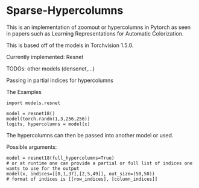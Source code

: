 # Sparse-Hypercolumns

This is an implementation of zoomout or hypercolumns in Pytorch as seen in papers such as Learning Representations for Automatic Colorization.

This is based off of the models in Torchvision 1.5.0.  

Currently implemented: 
Resnet

TODOs:
other models (densenet,...)

Passing in partial indices for hypercolumns

The Examples


    import models.resnet
    
    model = resnet18()
    model(torch.randn(1,3,256,256))
    logits, hypercolumns = model(x)

The hypercolumns can then be passed into another model or used.

Possible arguments:

    model = resnet18(full_hypercolumns=True)
    # or at runtime one can provide a partial or full list of indices one wants to use for the output
    model(x, indices=[[0,1,37],[2,5,49]], out_size=(50,50))
    # format of indices is [[row_indices], [column_indices]]

